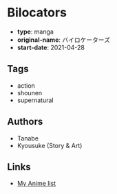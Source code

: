 # Bilocators

-   **type**: manga
-   **original-name**: バイロケーターズ
-   **start-date**: 2021-04-28

## Tags

-   action
-   shounen
-   supernatural

## Authors

-   Tanabe
-   Kyousuke (Story & Art)

## Links

-   [My Anime list](https://myanimelist.net/manga/136512/Bilocators)

